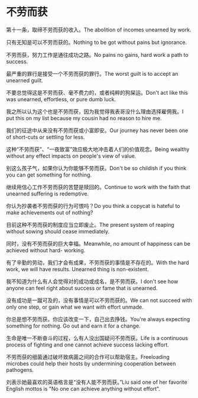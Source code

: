# 不劳而获

<p><span class="chinese">第十一条，取缔不劳而获的收入。</span><span class="english">The abolition of incomes unearned by work.</span></p>

<p><span class="chinese">只有无知是可以不劳而获的。</span><span class="english">Nothing to be got without pains but ignorance.</span></p>

<p><span class="chinese">不劳而获，努力工作是通往成功之路。</span><span class="english">No pains no gains, hard work a path to success.</span></p>

<p><span class="chinese">最严重的罪行是接受一个不劳而获的罪行。</span><span class="english">The worst guilt is to accept an unearned guilt.</span></p>

<p><span class="chinese">不要总觉得这是不劳而获、毫不费力的，或者纯粹的狗屎运。</span><span class="english">Don't act like this was unearned, effortless, or pure dumb luck.</span></p>

<p><span class="chinese">我之所以认为这个也是不劳而获，因为我觉得我表哥没什么理由选择雇佣我。</span><span class="english">I put this on my list because my cousin had no reason to hire me.</span></p>

<p><span class="chinese">我们的征途中从来没有不劳而获或小富即安。</span><span class="english">Our journey has never been one of short-cuts or settling for less.</span></p>

<p><span class="chinese">这种“不劳而获”、“一夜致富”效应极大地冲击着人们的价值观念。</span><span class="english">Being wealthy without any effect impacts on people's view of value.</span></p>

<p><span class="chinese">别这么孩子气，如果你认为你能够不劳而获。</span><span class="english">Don't be so childish if you think you can get something for nothing.</span></p>

<p><span class="chinese">继续用信心工作不劳而获的苦楚是赎回的。</span><span class="english">Continue to work with the faith that unearned suffering is redemptive.</span></p>

<p><span class="chinese">你认为抄袭者不劳而获的行为可恨吗？</span><span class="english">Do you think a copycat is hateful to make achievements out of nothing?</span></p>

<p><span class="chinese">目前这种不劳而获的制度应当立即废止。</span><span class="english">The present system of reaping without sowing should cease immediately.</span></p>

<p><span class="chinese">同时，没有不劳而获的巨大幸福。</span><span class="english">Meanwhile, no amount of happiness can be achieved without hard- working.</span></p>

<p><span class="chinese">有了辛勤的劳动，我们才会有成果，不劳而获的事情是不存在的。</span><span class="english">With the hard work, we will have results. Unearned thing is non-existent.</span></p>

<p><span class="chinese">我不知道为什么有人会觉得对的成功或成名，是不劳而获。</span><span class="english">I don't see how anyone can feel right about success or fame that is unearned.</span></p>

<p><span class="chinese">没有成功是一蹴可及的，没有事情是可以不劳而获的。</span><span class="english">We can not succeed with only one step, or gain what we want with effort unmade.</span></p>

<p><span class="chinese">你总是想不劳而获。你应该改变一下，自己出去挣钱。</span><span class="english">You're always expecting something for nothing. Go out and earn it for a change.</span></p>

<p><span class="chinese">生命是唯一不断奋斗的过程，么有人没出国疑问不劳而获。</span><span class="english">Life is a continuous process of fighting and one cannot achieve success lacking effort.</span></p>

<p><span class="chinese">不劳而获的细菌通过破坏致病菌之间的合作可以帮助宿主。</span><span class="english">Freeloading microbes could help their hosts by undermining cooperation between pathogens.</span></p>

<p><span class="chinese">刘表示她最喜欢的英语格言是“没有人能不劳而获。”</span><span class="english">Liu said one of her favorite English mottos is "No one can achieve anything without effort".</span></p>

